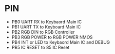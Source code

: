 PIN
===

+ PB0  UART RX to Keybaord Main IC
+ PB1  UART TX to Keyboard Main IC
+ PB2  RGB DIN to RGB Controller
+ PB3  RGB POWER to RGB POWER NMOS
+ PB4  INT or LED to Keybaord Main IC and DEBUG
+ PB5  IC RESET to 85 IC Reset
